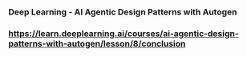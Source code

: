 ### Deep Learning - AI Agentic Design Patterns with Autogen
### https://learn.deeplearning.ai/courses/ai-agentic-design-patterns-with-autogen/lesson/8/conclusion